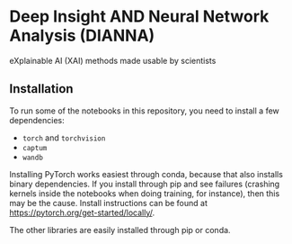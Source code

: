 # Deep Insight AND Neural Network Analysis (DIANNA) 
eXplainable AI (XAI) methods made usable by scientists

## Installation

To run some of the notebooks in this repository, you need to install a few dependencies:

- `torch` and `torchvision`
- `captum`
- `wandb`

Installing PyTorch works easiest through conda, because that also installs binary dependencies. If you install through pip and see failures (crashing kernels inside the notebooks when doing training, for instance), then this may be the cause. Install instructions can be found at https://pytorch.org/get-started/locally/.

The other libraries are easily installed through pip or conda.